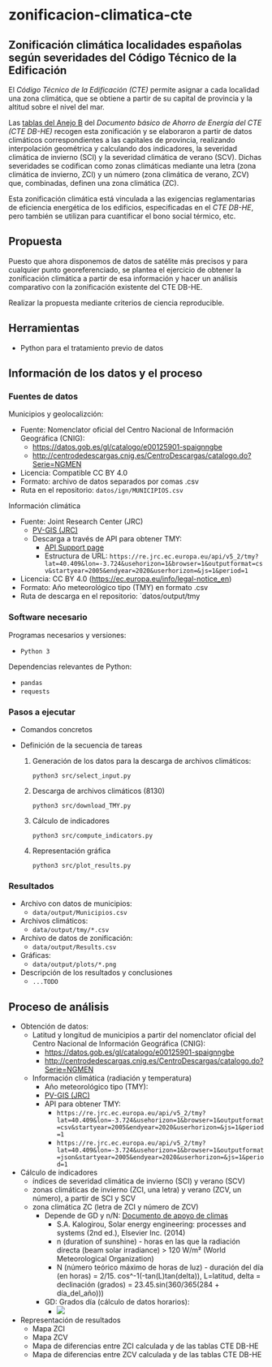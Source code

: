 # zonificacion-climatica-cte

## Zonificación climática localidades españolas según severidades del Código Técnico de la Edificación

El _Código Técnico de la Edificación (CTE)_ permite asignar a cada localidad una zona climática, que se obtiene a partir de su capital de provincia y la altitud sobre el nivel del mar.

Las [tablas del Anejo B](https://www.codigotecnico.org/pdf/Documentos/HE/DccHE.pdf) del _Documento básico de Ahorro de Energía del CTE (CTE DB-HE)_ recogen esta zonificación y se elaboraron a partir de datos climáticos correspondientes a las capitales de provincia, realizando interpolación geométrica y calculando dos indicadores, la severidad climática de invierno (SCI) y la severidad climática de verano (SCV). Dichas severidades se codifican como zonas climáticas mediante una letra (zona climática de invierno, ZCI) y un número (zona climática de verano, ZCV) que, combinadas, definen una zona climática (ZC).

Esta zonificación climática está vinculada a las exigencias reglamentarias de eficiencia energética de los edificios, especificadas en el _CTE DB-HE_, pero también se utilizan para cuantificar el bono social térmico, etc.

## Propuesta

Puesto que ahora disponemos de datos de satélite más precisos y para cualquier punto georeferenciado, se plantea el ejercicio de obtener la zonificación climática a partir de esa información y hacer un análisis comparativo con la zonificación existente del CTE DB-HE.

Realizar la propuesta mediante criterios de ciencia reproducible.

## Herramientas

- Python para el tratamiento previo de datos

## Información de los datos y el proceso

### Fuentes de datos

Municipios y geolocalizción:

- Fuente: Nomenclator oficial del Centro Nacional de Información Geográfica (CNIG):
  - https://datos.gob.es/gl/catalogo/e00125901-spaignngbe
  - http://centrodedescargas.cnig.es/CentroDescargas/catalogo.do?Serie=NGMEN
- Licencia: Compatible CC BY 4.0
- Formato: archivo de datos separados por comas .csv
- Ruta en el repositorio: `datos/ign/MUNICIPIOS.csv`

Información climática

- Fuente: Joint Research Center (JRC)
  - [PV-GIS (JRC)](https://re.jrc.ec.europa.eu/pvg_tools/en/)
  - Descarga a través de API para obtener TMY:
    - [API Support page](https://joint-research-centre.ec.europa.eu/pvgis-photovoltaic-geographical-information-system/getting-started-pvgis/api-non-interactive-service_en)
    - Estructura de URL: `https://re.jrc.ec.europa.eu/api/v5_2/tmy?lat=40.409&lon=-3.724&usehorizon=1&browser=1&outputformat=csv&startyear=2005&endyear=2020&userhorizon=&js=1&period=1`
- Licencia: CC BY 4.0 (https://ec.europa.eu/info/legal-notice_en)
- Formato: Año meteorológico tipo (TMY) en formato .csv
- Ruta de descarga en el repositorio: `datos/output/tmy

### Software necesario

Programas necesarios y versiones:

- `Python 3`

Dependencias relevantes de Python:

- `pandas`
- `requests`

### Pasos a ejecutar

- Comandos concretos
- Definición de la secuencia de tareas

  1. Generación de los datos para la descarga de archivos climáticos:

     `python3 src/select_input.py`

  2. Descarga de archivos climáticos (8130)

     `python3 src/download_TMY.py`

  3. Cálculo de indicadores

     `python3 src/compute_indicators.py`

  4. Representación gráfica

     `python3 src/plot_results.py`

### Resultados

- Archivo con datos de municipios:
  - `data/output/Municipios.csv`
- Archivos climáticos:
  - `data/output/tmy/*.csv`
- Archivo de datos de zonificación:
  - `data/output/Results.csv`
- Gráficas:
  - `data/output/plots/*.png`
- Descripción de los resultados y conclusiones
  - `...TODO`

## Proceso de análisis

- Obtención de datos:
  - Latitud y longitud de municipios a partir del nomenclator oficial del Centro Nacional de Información Geográfica (CNIG):
    - https://datos.gob.es/gl/catalogo/e00125901-spaignngbe
    - http://centrodedescargas.cnig.es/CentroDescargas/catalogo.do?Serie=NGMEN
  - Información climática (radiación y temperatura)
    - Año meteorológico tipo (TMY):
    - [PV-GIS (JRC)](https://re.jrc.ec.europa.eu/pvg_tools/en/)
    - API para obtener TMY:
      - `https://re.jrc.ec.europa.eu/api/v5_2/tmy?lat=40.409&lon=-3.724&usehorizon=1&browser=1&outputformat=csv&startyear=2005&endyear=2020&userhorizon=&js=1&period=1`
      - `https://re.jrc.ec.europa.eu/api/v5_2/tmy?lat=40.409&lon=-3.724&usehorizon=1&browser=1&outputformat=json&startyear=2005&endyear=2020&userhorizon=&js=1&period=1`
- Cálculo de indicadores
  - índices de severidad climática de invierno (SCI) y verano (SCV)
  - zonas climáticas de invierno (ZCI, una letra) y verano (ZCV, un número), a partir de SCI y SCV
  - zona climática ZC (letra de ZCI y número de ZCV)
    - Depende de GD y n/N: [Documento de apoyo de climas](https://www.codigotecnico.org/pdf/Documentos/HE/20170202-DOC-DB-HE-0-Climas%20de%20referencia.pdf)
      - S.A. Kalogirou, Solar energy engineering: processes and systems (2nd ed.), Elsevier Inc. (2014)
      - n (duration of sunshine) - horas en las que la radiación directa (beam solar irradiance) > 120 W/m² (World Meteorological Organization)
      - N (número teórico máximo de horas de luz) - duración del día (en horas) = 2/15. cos^-1(-tan(L)tan(delta)), L=latitud, delta = declinación (grados) = 23.45.sin(360/365(284 + día_del_año)))
    - GD: Grados día (cálculo de datos horarios):
      - <img src="https://render.githubusercontent.com/render/math?math=GD_{T_b} = \sum {{T_b - T_{ah}} \over 24} \cdot \left\lfloor T_b > T_{ah} \right\rfloor">
        <!-- GD_Tb = Sum( ((Tb - Tah) / 24) si Tb > Tah, o 0 si Tb <= Tah). -->
- Representación de resultados
  - Mapa ZCI
  - Mapa ZCV
  - Mapa de diferencias entre ZCI calculada y de las tablas CTE DB-HE
  - Mapa de diferencias entre ZCV calculada y de las tablas CTE DB-HE
